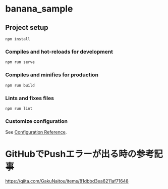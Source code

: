 # banana_sample

## Project setup
```
npm install
```

### Compiles and hot-reloads for development
```
npm run serve
```

### Compiles and minifies for production
```
npm run build
```

### Lints and fixes files
```
npm run lint
```

### Customize configuration
See [Configuration Reference](https://cli.vuejs.org/config/).

# GitHubでPushエラーが出る時の参考記事
https://qiita.com/GakuNaitou/items/81dbbd3ea6211af71648
